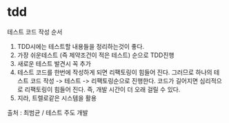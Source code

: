 # tdd

테스트 코드 작성 순서

1. TDD시에는 테스트할 내용들을 정리하는것이 좋다.
2. 가장 쉬운테스트 (즉 제약조건이 적은 테스트) 순으로 TDD진행
3. 새로운 테스트 발견시 꼭 추가
4. 테스트 코드를 한번에 작성하게 되면 리팩토링이 힘들어 진다. 그러므로 하나의 테스트 코드 작성 -> 테스트 -> 리팩토링순으로 진행한다. 코드가 길어지면 심리적으로 리팩토링이 힘들어 진다. 즉, 개발 시간이 더 오래 걸릴 수 있다.
5. 지라, 트렐로같은 시스템을 활용

출처 : 최범균 / 테스트 주도 개발 
